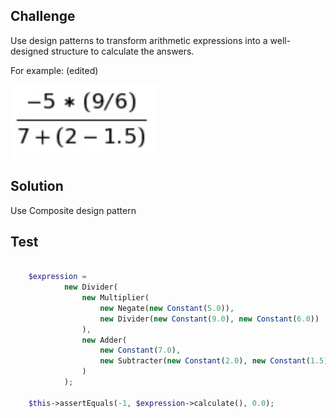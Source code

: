 ## Challenge


Use design patterns to transform arithmetic expressions into a well-designed structure to calculate the answers.

For example: (edited) 

![](https://github.com/RyanDaDeng/composite-design-pattern-arithmetic-expression/blob/master/question.png)


## Solution

Use Composite design pattern



## Test

````php

    $expression =
            new Divider(
                new Multiplier(
                    new Negate(new Constant(5.0)),
                    new Divider(new Constant(9.0), new Constant(6.0))
                ),
                new Adder(
                    new Constant(7.0),
                    new Subtracter(new Constant(2.0), new Constant(1.5))
                )
            );
    
    $this->assertEquals(-1, $expression->calculate(), 0.0);
        
````
